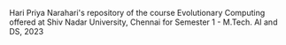 Hari Priya Narahari's repository of the course Evolutionary Computing offered at Shiv Nadar University, Chennai for Semester 1 - M.Tech. AI and DS, 2023
